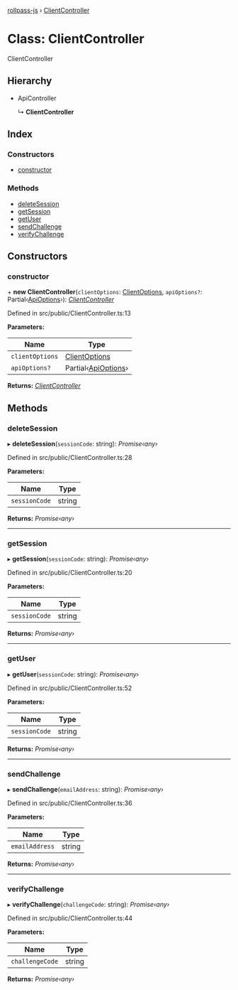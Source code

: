 [rollpass-js](../README.md) › [ClientController](clientcontroller.md)

# Class: ClientController

ClientController

## Hierarchy

* ApiController

  ↳ **ClientController**

## Index

### Constructors

* [constructor](clientcontroller.md#constructor)

### Methods

* [deleteSession](clientcontroller.md#deletesession)
* [getSession](clientcontroller.md#getsession)
* [getUser](clientcontroller.md#getuser)
* [sendChallenge](clientcontroller.md#sendchallenge)
* [verifyChallenge](clientcontroller.md#verifychallenge)

## Constructors

###  constructor

\+ **new ClientController**(`clientOptions`: [ClientOptions](../interfaces/clientoptions.md), `apiOptions?`: Partial‹[ApiOptions](../interfaces/apioptions.md)›): *[ClientController](clientcontroller.md)*

Defined in src/public/ClientController.ts:13

**Parameters:**

Name | Type |
------ | ------ |
`clientOptions` | [ClientOptions](../interfaces/clientoptions.md) |
`apiOptions?` | Partial‹[ApiOptions](../interfaces/apioptions.md)› |

**Returns:** *[ClientController](clientcontroller.md)*

## Methods

###  deleteSession

▸ **deleteSession**(`sessionCode`: string): *Promise‹any›*

Defined in src/public/ClientController.ts:28

**Parameters:**

Name | Type |
------ | ------ |
`sessionCode` | string |

**Returns:** *Promise‹any›*

___

###  getSession

▸ **getSession**(`sessionCode`: string): *Promise‹any›*

Defined in src/public/ClientController.ts:20

**Parameters:**

Name | Type |
------ | ------ |
`sessionCode` | string |

**Returns:** *Promise‹any›*

___

###  getUser

▸ **getUser**(`sessionCode`: string): *Promise‹any›*

Defined in src/public/ClientController.ts:52

**Parameters:**

Name | Type |
------ | ------ |
`sessionCode` | string |

**Returns:** *Promise‹any›*

___

###  sendChallenge

▸ **sendChallenge**(`emailAddress`: string): *Promise‹any›*

Defined in src/public/ClientController.ts:36

**Parameters:**

Name | Type |
------ | ------ |
`emailAddress` | string |

**Returns:** *Promise‹any›*

___

###  verifyChallenge

▸ **verifyChallenge**(`challengeCode`: string): *Promise‹any›*

Defined in src/public/ClientController.ts:44

**Parameters:**

Name | Type |
------ | ------ |
`challengeCode` | string |

**Returns:** *Promise‹any›*
